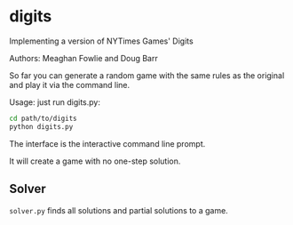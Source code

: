 # digits
Implementing a version of NYTimes Games' Digits

Authors: Meaghan Fowlie and Doug Barr

So far you can generate a random game with the same rules as the original and play it via the command line.

Usage: just run digits.py:

```bash
cd path/to/digits
python digits.py
```
The interface is the interactive command line prompt.

It will create a game with no one-step solution.

## Solver

`solver.py` finds all solutions and partial solutions to a game.